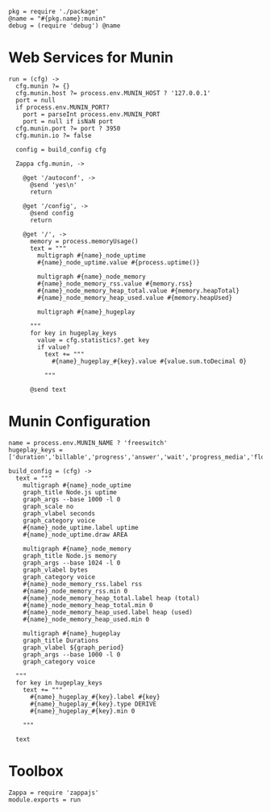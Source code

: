     pkg = require './package'
    @name = "#{pkg.name}:munin"
    debug = (require 'debug') @name

Web Services for Munin
======================

    run = (cfg) ->
      cfg.munin ?= {}
      cfg.munin.host ?= process.env.MUNIN_HOST ? '127.0.0.1'
      port = null
      if process.env.MUNIN_PORT?
        port = parseInt process.env.MUNIN_PORT
        port = null if isNaN port
      cfg.munin.port ?= port ? 3950
      cfg.munin.io ?= false

      config = build_config cfg

      Zappa cfg.munin, ->

        @get '/autoconf', ->
          @send 'yes\n'
          return

        @get '/config', ->
          @send config
          return

        @get '/', ->
          memory = process.memoryUsage()
          text = """
            multigraph #{name}_node_uptime
            #{name}_node_uptime.value #{process.uptime()}

            multigraph #{name}_node_memory
            #{name}_node_memory_rss.value #{memory.rss}
            #{name}_node_memory_heap_total.value #{memory.heapTotal}
            #{name}_node_memory_heap_used.value #{memory.heapUsed}

            multigraph #{name}_hugeplay

          """
          for key in hugeplay_keys
            value = cfg.statistics?.get key
            if value?
              text += """
                #{name}_hugeplay_#{key}.value #{value.sum.toDecimal 0}

              """

          @send text

Munin Configuration
===================

    name = process.env.MUNIN_NAME ? 'freeswitch'
    hugeplay_keys = ['duration','billable','progress','answer','wait','progress_media','flow_bill']

    build_config = (cfg) ->
      text = """
        multigraph #{name}_node_uptime
        graph_title Node.js uptime
        graph_args --base 1000 -l 0
        graph_scale no
        graph_vlabel seconds
        graph_category voice
        #{name}_node_uptime.label uptime
        #{name}_node_uptime.draw AREA

        multigraph #{name}_node_memory
        graph_title Node.js memory
        graph_args --base 1024 -l 0
        graph_vlabel bytes
        graph_category voice
        #{name}_node_memory_rss.label rss
        #{name}_node_memory_rss.min 0
        #{name}_node_memory_heap_total.label heap (total)
        #{name}_node_memory_heap_total.min 0
        #{name}_node_memory_heap_used.label heap (used)
        #{name}_node_memory_heap_used.min 0

        multigraph #{name}_hugeplay
        graph_title Durations
        graph_vlabel ${graph_period}
        graph_args --base 1000 -l 0
        graph_category voice

      """
      for key in hugeplay_keys
        text += """
          #{name}_hugeplay_#{key}.label #{key}
          #{name}_hugeplay_#{key}.type DERIVE
          #{name}_hugeplay_#{key}.min 0

        """

      text

Toolbox
=======

    Zappa = require 'zappajs'
    module.exports = run
